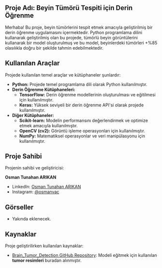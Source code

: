 ## Proje Adı: Beyin Tümörü Tespiti için Derin Öğrenme

Merhaba! Bu proje, beyin tümörlerini tespit etmek amacıyla geliştirilmiş bir derin öğrenme uygulamasını içermektedir. Python programlama dilini kullanarak geliştirilmiş olan bu projede, tümörlü beyin görüntülerini kullanarak bir model oluşturulmuş ve bu model, beyinlerdeki tümörleri +%85 olasılıkla doğru bir şekilde tahmin edebilmektedir.

## Kullanılan Araçlar

Projede kullanılan temel araçlar ve kütüphaneler şunlardır:

- **Python:** Projede temel programlama dili olarak Python kullanılmıştır.
- **Derin Öğrenme Kütüphaneleri:**
  - **TensorFlow:** Derin öğrenme modellerinin oluşturulması ve eğitilmesi için kullanılmıştır.
  - **Keras:** Yüksek seviyeli bir derin öğrenme API'si olarak projede kullanılmıştır.
- **Diğer Kütüphaneler:**
  - **Scikit-learn:** Modelin performansını değerlendirmek ve optimize etmek amacıyla kullanılmıştır.
  - **OpenCV (cv2):** Görüntü işleme operasyonları için kullanılmıştır.
  - **NumPy:** Matematiksel operasyonlar ve veri manipülasyonu için kullanılmıştır.

## Proje Sahibi

Projenin sahibi ve geliştiricisi:

**Osman Tunahan ARIKAN**
- LinkedIn: [Osman Tunahan ARIKAN](https://tr.linkedin.com/in/osman-tunahan-arikan)
- Instagram: [@osmanvac](https://instagram.com/osmanvac)

## Görseller
- Yakında eklenecek.

## Kaynaklar

Proje geliştirilirken kullanılan kaynaklar:

- [Brain_Tumor_Detection GitHub Repository](https://github.com/AbderrahimAl/Brain_Tumor_Detection/): Modeli eğitmek için kullanılan **tumor resimleri** buradan alınmıştır.
